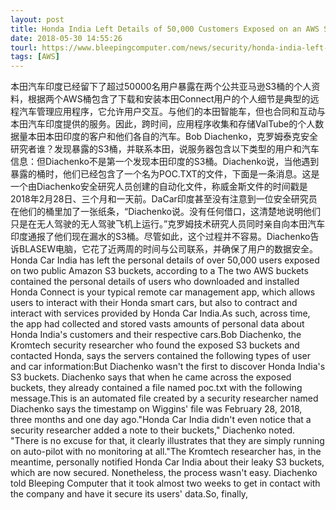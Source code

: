 ```yaml
---
layout: post
title: Honda India Left Details of 50,000 Customers Exposed on an AWS S3 Server
date: 2018-05-30 14:55:26
tourl: https://www.bleepingcomputer.com/news/security/honda-india-left-details-of-50-000-customers-exposed-on-an-aws-s3-server/
tags: [AWS]
---
```

本田汽车印度已经留下了超过50000名用户暴露在两个公共亚马逊S3桶的个人资料，根据两个AWS桶包含了下载和安装本田Connect用户的个人细节是典型的远程汽车管理应用程序，它允许用户交互。与他们的本田智能车，但也合同和互动与本田汽车印度提供的服务。因此，跨时间，应用程序收集和存储ValTube的个人数据量本田本田印度的客户和他们各自的汽车。Bob Diachenko，克罗姆泰克安全研究者谁？发现暴露的S3桶，并联系本田，说服务器包含以下类型的用户和汽车信息：但Diachenko不是第一个发现本田印度的S3桶。Diachenko说，当他遇到暴露的桶时，他们已经包含了一个名为POC.TXT的文件，下面是一条消息。这是一个由Diachenko安全研究人员创建的自动化文件，称威金斯文件的时间戳是2018年2月28日、三个月和一天前。DaCar印度甚至没有注意到一位安全研究员在他们的桶里加了一张纸条，“Diachenko说。没有任何借口，这清楚地说明他们只是在无人驾驶的无人驾驶飞机上运行。”克罗姆技术研究人员同时亲自向本田汽车印度通报了他们现在漏水的S3桶。尽管如此，这个过程并不容易。Diachenko告诉BLASEW电脑，它花了近两周的时间与公司联系，并确保了用户的数据安全。
Honda Car India has left the personal details of over 50,000 users exposed on two public Amazon S3 buckets, according to a The two AWS buckets contained the personal details of users who downloaded and installed Honda Connect is your typical remote car management app, which allows users to interact with their Honda smart cars, but also to contract and interact with services provided by Honda Car India.As such, across time, the app had collected and stored vasts amounts of personal data about Honda India's customers and their respective cars.Bob Diachenko, the Kromtech security researcher who found the exposed S3 buckets and contacted Honda, says the servers contained the following types of user and car information:But Diachenko wasn't the first to discover Honda India's S3 buckets. Diachenko says that when he came across the exposed buckets, they already contained a file named poc.txt with the following message.This is an automated file created by a security researcher named Diachenko says the timestamp on Wiggins' file was February 28, 2018, three months and one day ago."Honda Car India didn't even notice that a security researcher added a note to their buckets," Diachenko noted. "There is no excuse for that, it clearly illustrates that they are simply running on auto-pilot with no monitoring at all."The Kromtech researcher has, in the meantime, personally notified Honda Car India about their leaky S3 buckets, which are now secured. Nonetheless, the process wasn't easy. Diachenko told Bleeping Computer that it took almost two weeks to get in contact with the company and have it secure its users' data.So, finally, 